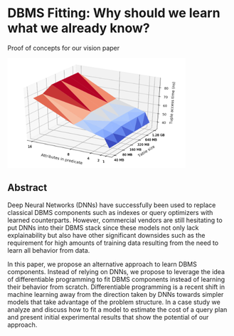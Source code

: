# DBMS Fitting: Why should we learn what we already know?
Proof of concepts for our vision paper

<img src="ml/plots/fitted_costs.png" width="400">

## Abstract 
Deep Neural Networks (DNNs) have successfully been used to replace classical DBMS components such as indexes or query optimizers with learned counterparts.
However, commercial vendors are still hesitating to put DNNs into their DBMS stack since these models not only lack explainability but also have other significant downsides such as the requirement for high amounts of training data resulting from the need to learn all behavior from data.

In this paper, we propose an alternative approach to learn DBMS components.
Instead of relying on DNNs, we propose to leverage the idea of differentiable programming to fit DBMS components instead of learning their behavior from scratch.
Differentiable programming is a recent shift in machine learning away from the direction taken by DNNs towards simpler models that take advantage of the problem structure.
In a case study we analyze and discuss how to fit a model to estimate the cost of a query plan and present initial experimental results that show the potential of our approach.
